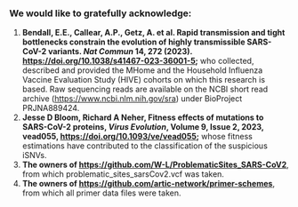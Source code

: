 ### We would like to gratefully acknowledge:
1) **Bendall, E.E., Callear, A.P., Getz, A. et al. Rapid transmission and tight bottlenecks constrain the evolution of highly transmissible SARS-CoV-2 variants. *Nat Commun* 14, 272 (2023). https://doi.org/10.1038/s41467-023-36001-5;** who collected, described and provided the MHome and the Household Influenza Vaccine Evaluation Study (HIVE) cohorts on which this research is based.
Raw sequencing reads are available on the NCBI short read archive (https://www.ncbi.nlm.nih.gov/sra) under BioProject PRJNA889424.
2) **Jesse D Bloom, Richard A Neher, Fitness effects of mutations to SARS-CoV-2 proteins, *Virus Evolution*, Volume 9, Issue 2, 2023, vead055, https://doi.org/10.1093/ve/vead055;** whose fitness estimations have contributed to the classification of the suspicious iSNVs. 
3) **The owners of https://github.com/W-L/ProblematicSites_SARS-CoV2**, from which problematic_sites_sarsCov2.vcf was taken. 
4) **The owners of https://github.com/artic-network/primer-schemes**, from which all primer data files were taken.